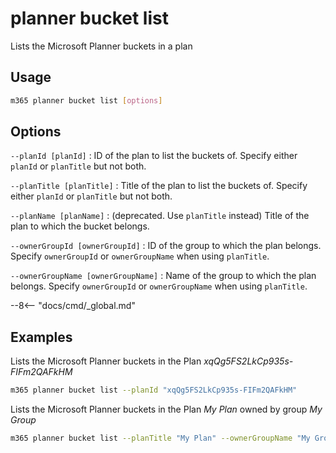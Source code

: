 # planner bucket list

Lists the Microsoft Planner buckets in a plan

## Usage

```sh
m365 planner bucket list [options]
```

## Options

`--planId [planId]`
: ID of the plan to list the buckets of. Specify either `planId` or `planTitle` but not both.

`--planTitle [planTitle]`
: Title of the plan to list the buckets of. Specify either `planId` or `planTitle` but not both.

`--planName [planName]`
: (deprecated. Use `planTitle` instead) Title of the plan to which the bucket belongs.

`--ownerGroupId [ownerGroupId]`
: ID of the group to which the plan belongs. Specify `ownerGroupId` or `ownerGroupName` when using `planTitle`.

`--ownerGroupName [ownerGroupName]`
: Name of the group to which the plan belongs. Specify `ownerGroupId` or `ownerGroupName` when using `planTitle`.

--8<-- "docs/cmd/_global.md"

## Examples

Lists the Microsoft Planner buckets in the Plan _xqQg5FS2LkCp935s-FIFm2QAFkHM_

```sh
m365 planner bucket list --planId "xqQg5FS2LkCp935s-FIFm2QAFkHM"
```

Lists the Microsoft Planner buckets in the Plan _My Plan_ owned by group _My Group_

```sh
m365 planner bucket list --planTitle "My Plan" --ownerGroupName "My Group"
```
